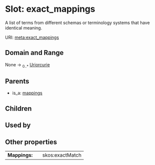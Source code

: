 
# Slot: exact_mappings


A list of terms from different schemas or terminology systems that have identical meaning.

URI: [meta:exact_mappings](https://w3id.org/biolink/biolinkml/meta/exact_mappings)


## Domain and Range

None ->  <sub>0..*</sub> [Uriorcurie](types/Uriorcurie.md)

## Parents

 *  is_a: [mappings](mappings.md)

## Children


## Used by


## Other properties

|  |  |  |
| --- | --- | --- |
| **Mappings:** | | skos:exactMatch |

